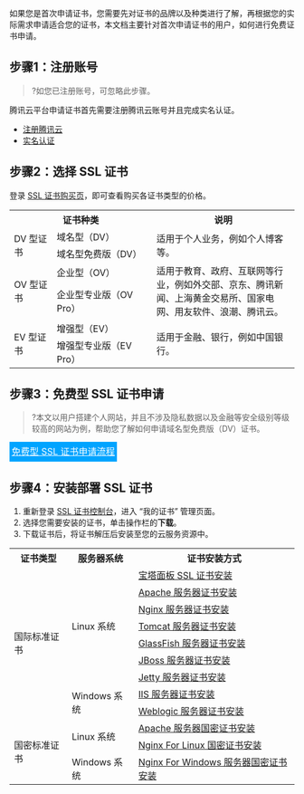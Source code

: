 如果您是首次申请证书，您需要先对证书的品牌以及种类进行了解，再根据您的实际需求申请适合您的证书，本文档主要针对首次申请证书的用户，如何进行免费证书申请。

## 步骤1：注册账号
>?如您已注册账号，可忽略此步骤。
>
腾讯云平台申请证书首先需要注册腾讯云账号并且完成实名认证。
- [注册腾讯云](https://cloud.tencent.com/document/product/378/17985)
- [实名认证](https://cloud.tencent.com/document/product/378/3629)

## 步骤2：选择 SSL 证书
登录 [SSL 证书购买页](https://buy.cloud.tencent.com/ssl?fromSource=ssl)，即可查看购买各证书类型的价格。
<table>
<tr>
<th width="50%" colspan="2">证书种类</th>
<th>说明</th>
</tr>
<tr>
<td width="15%" rowspan="2">DV 型证书</td>
<td>域名型（DV）</td>
<td rowspan="2">适用于个人业务，例如个人博客等。</td>
</tr>
<tr><td>域名型免费版（DV）</td></tr>
<tr>
<td  rowspan="2">OV 型证书</td>
<td>企业型（OV）</td>
<td rowspan="2">适用于教育、政府、互联网等行业，例如外交部、京东、腾讯新闻、上海黄金交易所、国家电网、用友软件、浪潮、腾讯云。</td>
</tr>
<tr><td>企业型专业版（OV Pro）</td></tr>
<tr>
<td  rowspan="2">EV 型证书</td>
<td>增强型（EV）</td>
<td rowspan="2">适用于金融、银行，例如中国银行。</td>
</tr>
<tr><td>增强型专业版（EV Pro）</td></tr>
</table>


## 步骤3：免费型 SSL 证书申请
>?本文以用户搭建个人网站，并且不涉及隐私数据以及金融等安全级别等级较高的网站为例，帮助您了解如何申请域名型免费版（DV）证书。
<div style="background-color:#00A4FF; width: 190px; height: 35px; line-height:35px; text-align:center;"><a href="https://cloud.tencent.com/document/product/400/6814" target="_blank"  style="color: white; font-size:16px;">免费型 SSL 证书申请流程</a></div>

## 步骤4：安装部署 SSL 证书
1. 重新登录 [SSL 证书控制台](https://console.cloud.tencent.com/ssl)，进入 “我的证书” 管理页面。
2. 选择您需要安装的证书，单击操作栏的**下载**。
3. 下载证书后，将证书解压后安装至您的云服务资源中。
<table>
<tr>
<th>证书类型</th>
<th>服务器系统</th>
<th>证书安装方式</th>
</tr>
<tr>
<td rowspan="9">国际标准证书</td>
<td rowspan="7">Linux 系统</td>
<td> <a href="https://cloud.tencent.com/document/product/400/50874">宝塔面板 SSL 证书安装</a></td>
</tr>
<tr><td> <a href="https://cloud.tencent.com/document/product/400/35243">Apache 服务器证书安装</a></td></tr>
<tr>
<td><a href="https://cloud.tencent.com/document/product/400/35244">Nginx 服务器证书安装</a></td>
</tr>
<tr>
<td><a href="https://cloud.tencent.com/document/product/400/35224">Tomcat 服务器证书安装</a></td>
</tr>
<tr>
<td><a href="https://cloud.tencent.com/document/product/400/44759">GlassFish 服务器证书安装</a></td>
</tr>
<tr>
<td><a href="https://cloud.tencent.com/document/product/400/44760">JBoss 服务器证书安装</a></td>
</tr>
<tr>
<td><a href="https://cloud.tencent.com/document/product/400/44761">Jetty 服务器证书安装</a></td>
</tr>
<tr>
<td rowspan="2">Windows 系统</td>
<td><a href="https://cloud.tencent.com/document/product/400/35225">IIS 服务器证书安装</a></td>
</tr>
<tr>
<td><a href="https://cloud.tencent.com/document/product/400/47358">Weblogic 服务器证书安装</a></td>
</tr>
<tr>
<td rowspan="3">国密标准证书</td>
<td rowspan="2">Linux 系统</td>
<td><a href="https://cloud.tencent.com/document/product/400/47359">Apache 服务器国密证书安装</a></td>
</tr>
<tr>
<td><a href="https://cloud.tencent.com/document/product/400/47360">Nginx For Linux 国密证书安装</a></td>
</tr>
<tr>
<td>Windows 系统</td>
<td><a href="https://cloud.tencent.com/document/product/400/47361">Nginx For Windows 服务器国密证书安装</a></td>
</tr>
</table>
